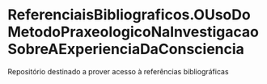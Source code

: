 # ReferenciaisBibliograficos.OUsoDoMetodoPraxeologicoNaInvestigacaoSobreAExperienciaDaConsciencia
Repositório destinado a prover acesso à referências bibliográficas
